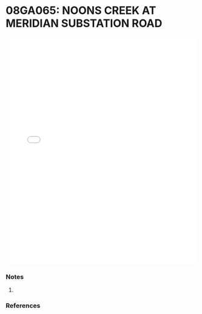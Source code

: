 # 08GA065: NOONS CREEK AT MERIDIAN SUBSTATION ROAD

<iframe src="/_static/stations/08GA065_fdc.html" width="100%" height="600" frameborder="0"></iframe>

### Notes
1. 

### References

